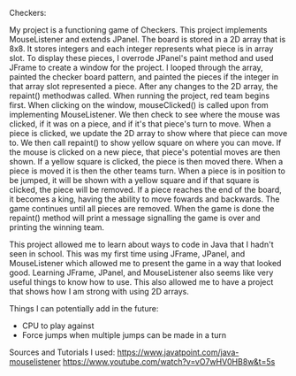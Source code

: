 Checkers:

My project is a functioning game of Checkers. This project implements MouseListener and extends JPanel. The board is stored in a 2D array that is 8x8. It stores integers and each integer represents what piece is in array slot. To 
display these pieces, I overrode JPanel's paint method and used JFrame to create a window for the project. I looped through the array, painted the checker board pattern, and painted the pieces if the integer in that array slot 
represented a piece. After any changes to the 2D array, the repaint() methodwas called. When running the project, red team begins first. When clicking on the window, mouseClicked() is called upon from implementing MouseListener. 
We then check to see where the mouse was clicked, if it was on a piece, and if it's that piece's turn to move. When a piece is clicked, we update the 2D array to show where that piece can move to. We then call repaint() to show yellow 
square on where you can move. If the mouse is clicked on a new piece, that piece's potential moves are then shown. If a yellow square is clicked, the piece is then moved there. When a piece is moved it is then the other teams turn. 
When a piece is in position to be jumped, it will be shown with a yellow square and if that square is clicked, the piece will be removed. If a piece reaches the end of the board, it becomes a king, having the ability to move fowards
and backwards. The game continues until all pieces are removed. When the game is done the repaint() method will print a message signalling the game is over and printing the winning team.

This project allowed me to learn about ways to code in Java that I hadn't seen in school. This was my first time using JFrame, JPanel, and MouseListener which allowed me to present the game in a way that looked good. Learning JFrame,
JPanel, and MouseListener also seems like very useful things to know how to use. This also allowed me to have a project that shows how I am strong with using 2D arrays.

Things I can potentially add in the future:
- CPU to play against
- Force jumps when multiple jumps can be made in a turn

Sources and Tutorials I used:
https://www.javatpoint.com/java-mouselistener
https://www.youtube.com/watch?v=vO7wHV0HB8w&t=5s

